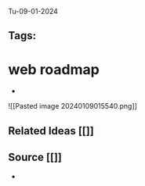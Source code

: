 Tu-09-01-2024
## Tags: 
# web roadmap
- 
![[Pasted image 20240109015540.png]]
## Related Ideas [[]]
## Source [[]]
-


